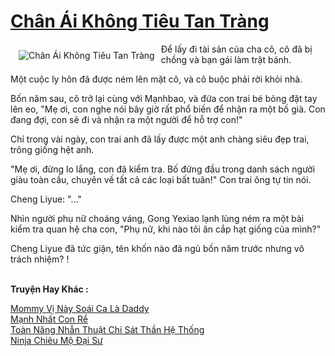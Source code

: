 <a href="https://truyentiki.com/chan-ai-khong-tieu-tan-trang.31858/" title="Chân Ái Không Tiêu Tan Tràng"><h1>Chân Ái Không Tiêu Tan Tràng</h1></a><div style="display:table"><img align="right" style="float: left; padding: 10px;" src="https://truyentiki.com/a/img/str/src/31858.jpg" alt="Chân Ái Không Tiêu Tan Tràng">Để lấy đi tài sản của cha cô, cô đã bị chồng và bạn gái làm trật bánh. <p></p> Một cuộc ly hôn đã được ném lên mặt cô, và cô buộc phải rời khỏi nhà. <p></p> Bốn năm sau, cô trở lại cùng với Mạnhbao, và đứa con trai bé bỏng đặt tay lên eo, "Mẹ ơi, con nghe nói bây giờ rất phổ biến để nhận ra một bố già. Con đang đợi, con sẽ đi và nhận ra một người để hỗ trợ con!" <p></p> Chỉ trong vài ngày, con trai anh đã lấy được một anh chàng siêu đẹp trai, trông giống hệt anh. <p></p> "Mẹ ơi, đừng lo lắng, con đã kiểm tra. Bố đứng đầu trong danh sách người giàu toàn cầu, chuyên về tất cả các loại bất tuân!" Con trai ông tự tin nói. <p></p> Cheng Liyue: "..." <p></p> Nhìn người phụ nữ choáng váng, Gong Yexiao lạnh lùng ném ra một bài kiểm tra quan hệ cha con, "Phụ nữ, khi nào tôi ăn cắp hạt giống của mình?" <p></p> Cheng Liyue đã tức giận, tên khốn nào đã ngủ bốn năm trước nhưng vô trách nhiệm? !</div><p><br><b>Truyện Hay Khác :</b></p><a href="https://truyentiki.com/mommy-vi-nay-soai-ca-la-daddy.31857/" alt="Mommy Vị Này Soái Ca Là Daddy">Mommy Vị Này Soái Ca Là Daddy</a><br/><a href="https://truyentiki.wordpress.com/2020/06/08/manh-nhat-con-re/" alt="Mạnh Nhất Con Rể">Mạnh Nhất Con Rể</a><br/><a href="https://www.pinterest.com/pin/594756694531393996/" alt="Toàn Năng Nhẫn Thuật Chi Sát Thần Hệ Thống">Toàn Năng Nhẫn Thuật Chi Sát Thần Hệ Thống</a><br/><a href="https://medium.com/@hoangminhquan16819844/ninja-chi%C3%AAu-m%E1%BB%99-%C4%91%E1%BA%A1i-s%C6%B0-8bf4df27486c" alt="Ninja Chiêu Mộ Đại Sư">Ninja Chiêu Mộ Đại Sư</a><br/>